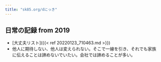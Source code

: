 ```yaml
---
title: "sk85.org/dにっき"
---
```


## 日常の記録 from 2019

- [大丈夫リスト]({{< ref 20220123_710463.md >}})
- 他人に期待しない、他人は変えられない。そこで一線を引き、それでも家族に伝えることは諦めないでいたい。会社では諦めることが多い。
